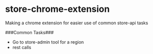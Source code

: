 store-chrome-extension
======================

Making a chrome extension for easier use of common store-api tasks

###Common Tasks###
* Go to store-admin tool for a region
* rest calls
